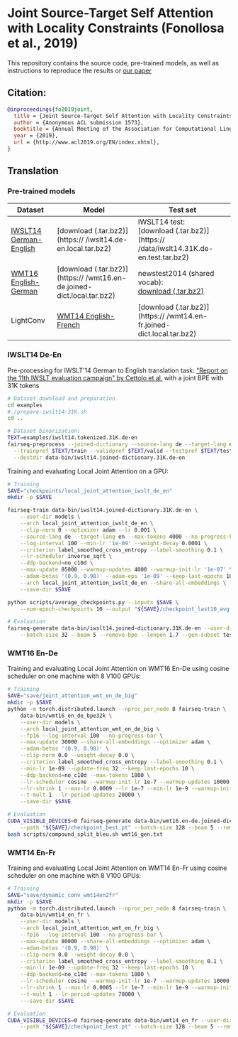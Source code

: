 # Joint Source-Target Self Attention with Locality Constraints (Fonollosa et al., 2019)
This repository contains the source code, pre-trained models, as well as instructions to reproduce the results or [our paper](http://www.acl2019.org/EN/index.xhtml)

## Citation:
```bibtex
@inproceedings{fo2019joint,
  title = {Joint Source-Target Self Attention with Locality Constraints},
  author = {Anonymous ACL submission 1573},
  booktitle = {Annual Meeting of the Association for Computational Linguistics},
  year = {2019},
  url = {http://www.acl2019.org/EN/index.xhtml},
}
```

## Translation

### Pre-trained models
Dataset | Model | Test set
---|---|---
[IWSLT14 German-English](https://wit3.fbk.eu/archive/2014-01/texts/de/en/de-en.tgz) | [download (.tar.bz2)](https:// /iwslt14.de-en.local.tar.bz2) | IWSLT14 test: <br> [download (.tar.bz2)](https:// /data/iwslt14.31K.de-en.test.tar.bz2)
[WMT16 English-German](https://drive.google.com/uc?export=download&id=0B_bZck-ksdkpM25jRUN2X2UxMm8) | [download (.tar.bz2)](https:// /wmt16.en-de.joined-dict.local.tar.bz2) | newstest2014 (shared vocab): <br> [download (.tar.bz2)](https://dl.fbaipublicfiles.com/fairseq/data/wmt16.en-de.joined-dict.newstest2014.tar.bz2)
LightConv | [WMT14 English-French](http://statmt.org/wmt14/translation-task.html#Download) | [download (.tar.bz2)](https:// /wmt14.en-fr.joined-dict.local.tar.bz2) | newstest2014: <br> [download (.tar.bz2)](https:// /data/wmt14.en-fr.joined-dict.newstest2014.tar.bz2)

### IWSLT14 De-En
Pre-processing for IWSLT'14 German to English translation task: ["Report on the 11th IWSLT evaluation campaign" by Cettolo et al.](http://workshop2014.iwslt.org/downloads/proceeding.pdf) with a joint BPE with 31K tokens
```sh
# Dataset download and preparation
cd examples
#./prepare-iwslt14-31K.sh
cd ..

# Dataset binarization:
TEXT=examples/iwslt14.tokenized.31K.de-en
fairseq-preprocess --joined-dictionary --source-lang de --target-lang en \
  --trainpref $TEXT/train --validpref $TEXT/valid --testpref $TEXT/test \
  --destdir data-bin/iwslt14.joined-dictionary.31K.de-en
```

Training and evaluating Local Joint Attention on a GPU:
```sh
# Training
SAVE="checkpoints/local_joint_attention_iwslt_de_en"
mkdir -p $SAVE

fairseq-train data-bin/iwslt14.joined-dictionary.31K.de-en \
    --user-dir models \
    --arch local_joint_attention_iwslt_de_en \
    --clip-norm 0 --optimizer adam --lr 0.001 \
    --source-lang de --target-lang en --max-tokens 4000 --no-progress-bar \
    --log-interval 100 --min-lr '1e-09' --weight-decay 0.0001 \
    --criterion label_smoothed_cross_entropy --label-smoothing 0.1 \
    --lr-scheduler inverse_sqrt \
    --ddp-backend=no_c10d \
    --max-update 85000 --warmup-updates 4000 --warmup-init-lr '1e-07' \
    --adam-betas '(0.9, 0.98)' --adam-eps '1e-09' --keep-last-epochs 10 \
    --arch local_joint_attention_iwslt_de_en --share-all-embeddings \
    --save-dir $SAVE

python scripts/average_checkpoints.py --inputs $SAVE \
    --num-epoch-checkpoints 10 --output "${SAVE}/checkpoint_last10_avg.pt"

# Evaluation
fairseq-generate data-bin/iwslt14.joined-dictionary.31K.de-en --user-dir models --path "${SAVE}/checkpoint_last10_avg.pt" \
    --batch-size 32 --beam 5 --remove-bpe --lenpen 1.7 --gen-subset test --quiet
```

### WMT16 En-De
Training and evaluating Local Joint Attention on WMT16 En-De using cosine scheduler on one machine with 8 V100 GPUs:
```sh
# Training
SAVE="save/joint_attention_wmt_en_de_big"
mkdir -p $SAVE
python -m torch.distributed.launch --nproc_per_node 8 fairseq-train \
    data-bin/wmt16_en_de_bpe32k \
    --user-dir models \
    --arch local_joint_attention_wmt_en_de_big \
    --fp16 --log-interval 100 --no-progress-bar \
    --max-update 30000 --share-all-embeddings --optimizer adam \
    --adam-betas '(0.9, 0.98)' \
    --clip-norm 0.0 --weight-decay 0.0 \
    --criterion label_smoothed_cross_entropy --label-smoothing 0.1 \
    --min-lr 1e-09 --update-freq 32 --keep-last-epochs 10 \
    --ddp-backend=no_c10d --max-tokens 1800 \
    --lr-scheduler cosine --warmup-init-lr 1e-7 --warmup-updates 10000 \
    --lr-shrink 1 --max-lr 0.0009 --lr 1e-7 --min-lr 1e-9 --warmup-init-lr 1e-07 \
    --t-mult 1 --lr-period-updates 20000 \
    --save-dir $SAVE

# Evaluation
CUDA_VISIBLE_DEVICES=0 fairseq-generate data-bin/wmt16.en-de.joined-dict.newstest2014 --user-dir models \
    --path "${SAVE}/checkpoint_best.pt" --batch-size 128 --beam 5 --remove-bpe --lenpen 0.35 --gen-subset test > wmt16_gen.txt
bash scripts/compound_split_bleu.sh wmt16_gen.txt
```

### WMT14 En-Fr
Training and evaluating Local Joint Attention on WMT14 En-Fr using cosine scheduler on one machine with 8 V100 GPUs:
```sh
# Training
SAVE="save/dynamic_conv_wmt14en2fr"
mkdir -p $SAVE
python -m torch.distributed.launch --nproc_per_node 8 fairseq-train \
    data-bin/wmt14_en_fr \
    --user-dir models \
    --arch local_joint_attention_wmt_en_fr_big \
    --fp16 --log-interval 100 --no-progress-bar \
    --max-update 80000 --share-all-embeddings --optimizer adam \
    --adam-betas '(0.9, 0.98)' \
    --clip-norm 0.0 --weight-decay 0.0 \
    --criterion label_smoothed_cross_entropy --label-smoothing 0.1 \
    --min-lr 1e-09 --update-freq 32 --keep-last-epochs 10 \
    --ddp-backend=no_c10d --max-tokens 1800 \
    --lr-scheduler cosine --warmup-init-lr 1e-7 --warmup-updates 10000 \
    --lr-shrink 1 --max-lr 0.0005 --lr 1e-7 --min-lr 1e-9 --warmup-init-lr 1e-07 \
    --t-mult 1 --lr-period-updates 70000 \
    ---save-dir $SAVE

# Evaluation
CUDA_VISIBLE_DEVICES=0 fairseq-generate data-bin/wmt14_en_fr --user-dir models \
    --path "${SAVE}/checkpoint_best.pt" --batch-size 128 --beam 5 --remove-bpe --lenpen 0.9 --gen-subset test
```
